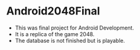# Android2048Final
- This was final project for Android Development.
- It is a replica of the game 2048.
- The database is not finished but is playable.
